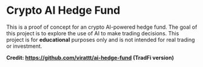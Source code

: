 # Crypto AI Hedge Fund

This is a proof of concept for an crypto AI-powered hedge fund.  The goal of this project is to explore the use of AI to make trading decisions.  This project is for **educational** purposes only and is not intended for real trading or investment.

**Credit: https://github.com/virattt/ai-hedge-fund (TradFi version)**
